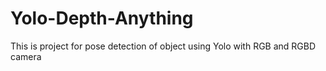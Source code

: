 # Yolo-Depth-Anything
This is project for pose detection of object using Yolo with RGB and RGBD camera
